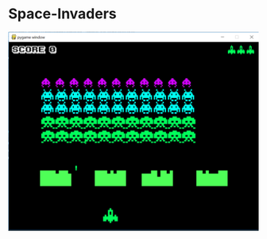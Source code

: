 # Space-Invaders 
![Spaceinvades](https://github.com/nathan755/Space-Invaders/blob/master/Space-Invaders-img.PNG)
